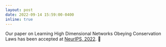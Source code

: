 ```yaml
---
layout: post
date: 2022-09-14 15:59:00-0400
inline: true
---
```


Our paper on Learning High Dimensional Networks Obeying Conservation Laws has been accepted at <a href="https://neurips.cc/Conferences/2022">NeurIPS, 2022</a>. :tada:
